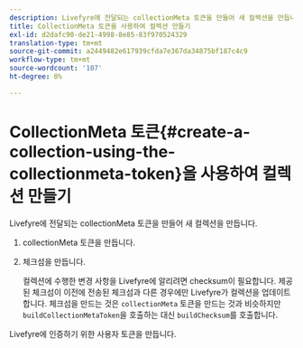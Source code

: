 ```yaml
---
description: Livefyre에 전달되는 collectionMeta 토큰을 만들어 새 컬렉션을 만듭니다.
title: CollectionMeta 토큰을 사용하여 컬렉션 만들기
exl-id: d2dafc90-de21-4998-8e85-83f970524329
translation-type: tm+mt
source-git-commit: a2449482e617939cfda7e367da34875bf187c4c9
workflow-type: tm+mt
source-wordcount: '107'
ht-degree: 0%

---
```


# CollectionMeta 토큰{#create-a-collection-using-the-collectionmeta-token}을 사용하여 컬렉션 만들기

Livefyre에 전달되는 collectionMeta 토큰을 만들어 새 컬렉션을 만듭니다.

1. collectionMeta 토큰을 만듭니다.
1. 체크섬을 만듭니다.

   컬렉션에 수행한 변경 사항을 Livefyre에 알리려면 checksum이 필요합니다. 제공된 체크섬이 이전에 전송된 체크섬과 다른 경우에만 Livefyre가 컬렉션을 업데이트합니다. 체크섬을 만드는 것은 `collectionMeta` 토큰을 만드는 것과 비슷하지만 `buildCollectionMetaToken`을 호출하는 대신 `buildChecksum`를 호출합니다.

Livefyre에 인증하기 위한 사용자 토큰을 만듭니다.
